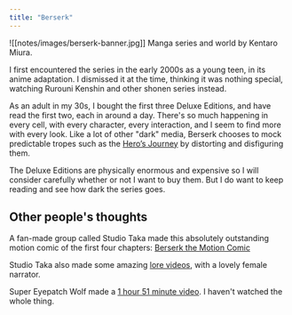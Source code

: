 ```yaml
---
title: "Berserk"
---
```

![[notes/images/berserk-banner.jpg]]
Manga series and world by Kentaro Miura.

I first encountered the series in the early 2000s as a young teen, in its anime adaptation. I dismissed it at the time, thinking it was nothing special, watching Rurouni Kenshin and other shonen series instead. 

As an adult in my 30s, I bought the first three Deluxe Editions, and have read the first two, each in around a day. There's so much happening in every cell, with every character, every interaction, and I seem to find more with every look. Like a lot of other "dark" media, Berserk chooses to mock predictable tropes such as the [Hero’s Journey](notes/Hero's%20Journey) by distorting and disfiguring them. 

The Deluxe Editions are physically enormous and expensive so I will consider carefully whether or not I want to buy them. But I do want to keep reading and see how dark the series goes.

## Other people's thoughts

A fan-made group called Studio Taka made this absolutely outstanding motion comic of the first four chapters: [Berserk the Motion Comic](https://youtu.be/I5lLQza7Mew)

Studio Taka also made some amazing [lore videos](https://www.youtube.com/watch?v=Bwyc11QghLo), with a lovely female narrator.

Super Eyepatch Wolf made a [1 hour 51 minute video](https://www.youtube.com/watch?v=UBrUVqZ_pO8). I haven't watched the whole thing.
